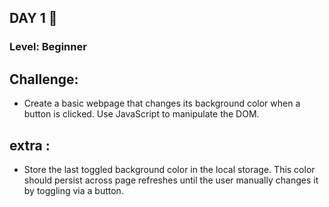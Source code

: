 ## DAY 1 🚀
### Level: Beginner

## Challenge: 

- Create a basic webpage that changes its background color when a button is clicked. Use JavaScript to manipulate the DOM.


## extra :

- Store the last toggled background color in the local storage. This color should persist across page refreshes until the user manually changes it by toggling via a button.